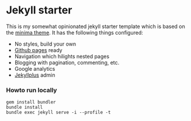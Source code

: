 # Jekyll starter

This is my somewhat opinionated jekyll starter template which is based on the [minima theme](https://github.com/pages-themes/minimal). It has the following things configured:

- No styles, build your own
- [Github pages](https://github.com/github/pages-gem) ready
- Navigation which hilights nested pages
- Blogging with pagination, commenting, etc.
- Google analytics
- [Jekyllplus](https://github.com/Wiredcraft/jekyllplus/) admin

### Howto run locally

```
gem install bundler
bundle install
bundle exec jekyll serve -i --profile -t
```
